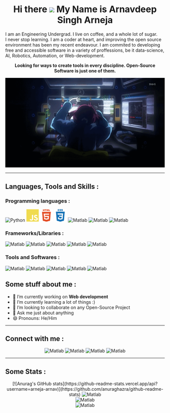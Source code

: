 # <div style="text-align: center">Hi there <img src="https://media.giphy.com/media/hvRJCLFzcasrR4ia7z/giphy.gif" width="25px"> My Name is Arnavdeep Singh Arneja </div>

<!-- # This Profile is currently under progress.... -->

<p>I am an Engineering Undergrad. I live on coffee, and a whole lot of sugar.<br>
I never stop learning. I am a coder at heart, and improving the open source environment has been my recent endeavour. I am commited to developing free and accessible software in a variety of proffessions, be it data-science, AI, Robotics, Automation, or Web-development.
</p>
<p> <div style="text-align: center">

**Looking for ways to create tools in every discipline. Open-Source Software is just one of them.** 

</div>


<p align='center'>
<img alt="GIF" src="https://raw.githubusercontent.com/arneja-arnav/arneja-arnav/main/CS-gif.gif" />

</p>

----------------------


## Languages, Tools and Skills :

### Programming languages :

<a><img height="40" width="40" alt = "Python" src="https://cdn.jsdelivr.net/gh/devicons/devicon/icons/python/python-original.svg" /></a>
<a ><img src="https://raw.githubusercontent.com/devicons/devicon/master/icons/javascript/javascript-plain.svg" alt="Javascript" width="40" height="40"/></a>
<a ><img src="https://raw.githubusercontent.com/devicons/devicon/master/icons/html5/html5-plain-wordmark.svg" alt="HTML" width="40" height="40"/></a>
<a ><img src="https://raw.githubusercontent.com/devicons/devicon/master/icons/css3/css3-plain-wordmark.svg" alt="cplusplus" width="40" height="40"/></a>
<a ><img src="https://cdn.jsdelivr.net/gh/devicons/devicon/icons/matlab/matlab-original.svg" alt="Matlab" width="40" height="40"/></a>
<a ><img src="https://cdn.jsdelivr.net/gh/devicons/devicon/icons/matlab/matlab-original.svg" alt="Matlab" width="40" height="40"/></a>
<a ><img src="https://cdn.jsdelivr.net/gh/devicons/devicon/icons/matlab/matlab-original.svg" alt="Matlab" width="40" height="40"/></a>

### Frameworks/Libraries :

<a ><img src="https://cdn.jsdelivr.net/gh/devicons/devicon/icons/matlab/matlab-original.svg" alt="Matlab" width="40" height="40"/></a>
<a ><img src="https://cdn.jsdelivr.net/gh/devicons/devicon/icons/matlab/matlab-original.svg" alt="Matlab" width="40" height="40"/></a>
<a ><img src="https://cdn.jsdelivr.net/gh/devicons/devicon/icons/matlab/matlab-original.svg" alt="Matlab" width="40" height="40"/></a>
<a ><img src="https://cdn.jsdelivr.net/gh/devicons/devicon/icons/matlab/matlab-original.svg" alt="Matlab" width="40" height="40"/></a>
<a ><img src="https://cdn.jsdelivr.net/gh/devicons/devicon/icons/matlab/matlab-original.svg" alt="Matlab" width="40" height="40"/></a>

### Tools and Softwares :

<a ><img src="https://cdn.jsdelivr.net/gh/devicons/devicon/icons/matlab/matlab-original.svg" alt="Matlab" width="40" height="40"/></a>
<a ><img src="https://cdn.jsdelivr.net/gh/devicons/devicon/icons/matlab/matlab-original.svg" alt="Matlab" width="40" height="40"/></a>
<a ><img src="https://cdn.jsdelivr.net/gh/devicons/devicon/icons/matlab/matlab-original.svg" alt="Matlab" width="40" height="40"/></a>
<a ><img src="https://cdn.jsdelivr.net/gh/devicons/devicon/icons/matlab/matlab-original.svg" alt="Matlab" width="40" height="40"/></a>
<a ><img src="https://cdn.jsdelivr.net/gh/devicons/devicon/icons/matlab/matlab-original.svg" alt="Matlab" width="40" height="40"/></a>





## Some stuff about me :

- 🔭 I’m currently working on **Web development**
- 🌱 I’m currently learning a lot of things :)
- 👯 I’m looking to collaborate on any Open-Source Project
- 💬 Ask me just about anything
- 😄 Pronouns: He/Him

------------

## Connect with me : 

<p align="center">
<a ><img src="https://cdn.jsdelivr.net/gh/devicons/devicon/icons/matlab/matlab-original.svg" alt="Matlab" width="40" height="40"/></a>
<a ><img src="https://cdn.jsdelivr.net/gh/devicons/devicon/icons/matlab/matlab-original.svg" alt="Matlab" width="40" height="40"/></a>
<a ><img src="https://cdn.jsdelivr.net/gh/devicons/devicon/icons/matlab/matlab-original.svg" alt="Matlab" width="40" height="40"/></a>
<a ><img src="https://cdn.jsdelivr.net/gh/devicons/devicon/icons/matlab/matlab-original.svg" alt="Matlab" width="40" height="40"/></a>
</p>

------------

## Some Stats :

<p align="center">
[![Anurag's GitHub stats](https://github-readme-stats.vercel.app/api?username=arneja-arnav)](https://github.com/anuraghazra/github-readme-stats)
<a ><img src="https://cdn.jsdelivr.net/gh/devicons/devicon/icons/matlab/matlab-original.svg" alt="Matlab" width="40" height="40"/></a><br>
<a ><img src="https://cdn.jsdelivr.net/gh/devicons/devicon/icons/matlab/matlab-original.svg" alt="Matlab" width="40" height="40"/></a><br>
<a ><img src="https://cdn.jsdelivr.net/gh/devicons/devicon/icons/matlab/matlab-original.svg" alt="Matlab" width="40" height="40"/></a><br>
</p>

